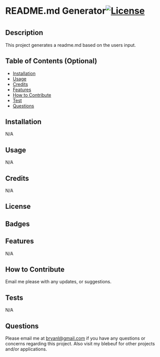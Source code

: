 # README.md Generator[![License](https://img.shields.io/badge/License-Apache_2.0-blue.svg)](https://opensource.org/licenses/Apache-2.0)

  # <Your-Project-Title>

  ## Description
  
 This project generates a readme.md based on the users input.
   
  ## Table of Contents (Optional)
  
  - [Installation](#installation)
  - [Usage](#usage)
  - [Credits](#credits)
  - [Features](#features)
  - [How to Contribute](#how-to-contribute)
  - [Test](#test)
  - [Questions](#questions)

  ## Installation
  
  N/A
  
  ## Usage
  
  N/A

  ## Credits
  
  N/A
  
  ## License
  
 
  ## Badges
  

  ## Features
  
  N/A
  
  ## How to Contribute
  
  Email me please with any updates, or suggestions.
  
  ## Tests
  
  N/A

  ## Questions

  Please email me at bryanl@gmail.com if you have any questions or concerns regarding this project. 
  Also visit my blebeuf for other projects and/or applications.
